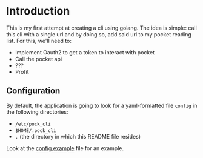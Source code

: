 # Introduction
This is my first attempt at creating a cli using golang. The idea is simple: call this cli with a single url and by doing so, add said url to my pocket reading list. For this, we'll need to:

- Implement Oauth2 to get a token to interact with pocket
- Call the pocket api
- ???
- Profit

## Configuration
By default, the application is going to look for a yaml-formatted file `config` in the following directories:
- `/etc/pock_cli`
- `$HOME/.pock_cli`
- `.` (the directory in which this README file resides)

Look at the [config.example](./config.example) file for an example.
